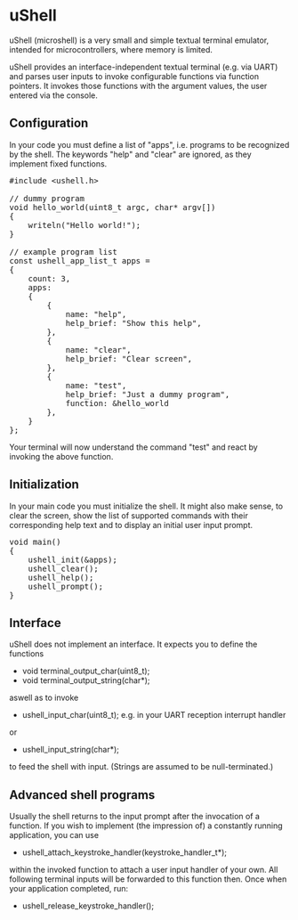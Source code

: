 # uShell

uShell (microshell) is a very small and simple textual terminal emulator,
intended for microcontrollers, where memory is limited.

uShell provides an interface-independent textual terminal (e.g. via UART)
and parses user inputs to invoke configurable functions via function pointers.
It invokes those functions with the argument values,
the user entered via the console.

## Configuration
In your code you must define a list of "apps",
i.e. programs to be recognized by the shell.
The keywords
"help"
and
"clear"
are ignored, as they implement fixed functions.
<pre>
#include &lt;ushell.h&gt;

// dummy program
void hello_world(uint8_t argc, char* argv[])
{
    writeln("Hello world!");
}

// example program list
const ushell_app_list_t apps =
{
    count: 3,
    apps:
    {
        {
            name: "help",
            help_brief: "Show this help",
        },
        {
            name: "clear",
            help_brief: "Clear screen",
        },
        {
            name: "test",
            help_brief: "Just a dummy program",
            function: &hello_world
        },
    }
};
</pre>
Your terminal will now understand the command "test"
and react by invoking the above function.

## Initialization
In your main code you must initialize the shell.
It might also make sense,
to clear the screen,
show the list of supported commands with their corresponding help text
and
to display an initial user input prompt.
<pre>
void main()
{
    ushell_init(&apps);
    ushell_clear();
    ushell_help();
    ushell_prompt();
}
</pre>

## Interface
uShell does not implement an interface.
It expects you to define the functions
 * void terminal_output_char(uint8_t);
 * void terminal_output_string(char*);

aswell as to invoke
 * ushell_input_char(uint8_t); e.g. in your UART reception interrupt handler

or
 * ushell_input_string(char*);

to feed the shell with input.
(Strings are assumed to be null-terminated.)

## Advanced shell programs
Usually the shell returns to the input prompt
after the invocation of a function.
If you wish to implement (the impression of)
a constantly running application,
you can use
* ushell_attach_keystroke_handler(keystroke_handler_t*);

within the invoked function to
attach a user input handler
of your own.
All following terminal inputs will
be forwarded to this function then.
Once when your application completed, run:
* ushell_release_keystroke_handler();
